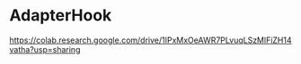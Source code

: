 # AdapterHook
https://colab.research.google.com/drive/1IPxMxOeAWR7PLvuqLSzMlFiZH14vatha?usp=sharing

